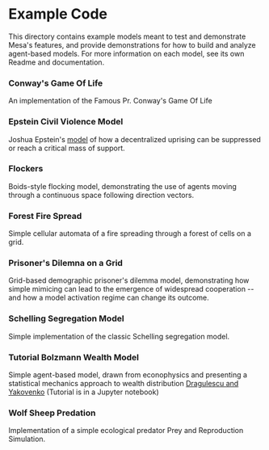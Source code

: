# Example Code

This directory contains example models meant to test and demonstrate Mesa's features, and provide demonstrations for how to build and analyze agent-based models. For more information on each model, see its own Readme and documentation.

### Conway's Game Of Life
An implementation of the Famous Pr. Conway's Game Of Life

### Epstein Civil Violence Model
Joshua Epstein's [model](http://www.uvm.edu/~pdodds/files/papers/others/2002/epstein2002a.pdf) of how a decentralized uprising can be suppressed or reach a critical mass of support.

### Flockers
Boids-style flocking model, demonstrating the use of agents moving through a continuous space following direction vectors.

### Forest Fire Spread
Simple cellular automata of a fire spreading through a forest of cells on a grid.

### Prisoner's Dilemna on a Grid
Grid-based demographic prisoner's dilemma model, demonstrating how simple mimicing can lead to the emergence of widespread cooperation -- and how a model activation regime can change its outcome.

### Schelling Segregation Model
Simple implementation of the classic Schelling segregation model.

### Tutorial Bolzmann Wealth Model
Simple agent-based model, drawn from econophysics and presenting a statistical mechanics approach to wealth distribution [Dragulescu and Yakovenko](http://arxiv.org/pdf/cond-mat/0211175v1.pdf)
(Tutorial is in a Jupyter notebook)

### Wolf Sheep Predation
Implementation of a simple ecological predator Prey and Reproduction Simulation.
